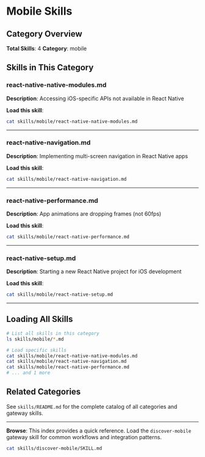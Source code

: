 # Mobile Skills

## Category Overview

**Total Skills**: 4
**Category**: mobile

## Skills in This Category

### react-native-native-modules.md
**Description**: Accessing iOS-specific APIs not available in React Native

**Load this skill**:
```bash
cat skills/mobile/react-native-native-modules.md
```

---

### react-native-navigation.md
**Description**: Implementing multi-screen navigation in React Native apps

**Load this skill**:
```bash
cat skills/mobile/react-native-navigation.md
```

---

### react-native-performance.md
**Description**: App animations are dropping frames (not 60fps)

**Load this skill**:
```bash
cat skills/mobile/react-native-performance.md
```

---

### react-native-setup.md
**Description**: Starting a new React Native project for iOS development

**Load this skill**:
```bash
cat skills/mobile/react-native-setup.md
```

---

## Loading All Skills

```bash
# List all skills in this category
ls skills/mobile/*.md

# Load specific skills
cat skills/mobile/react-native-native-modules.md
cat skills/mobile/react-native-navigation.md
cat skills/mobile/react-native-performance.md
# ... and 1 more
```

## Related Categories

See `skills/README.md` for the complete catalog of all categories and gateway skills.

---

**Browse**: This index provides a quick reference. Load the `discover-mobile` gateway skill for common workflows and integration patterns.

```bash
cat skills/discover-mobile/SKILL.md
```
